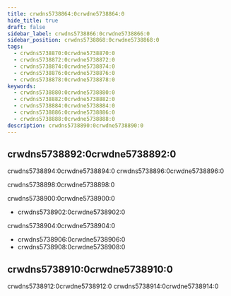 ```yaml
---
title: crwdns5738864:0crwdne5738864:0
hide_title: true
draft: false
sidebar_label: crwdns5738866:0crwdne5738866:0
sidebar_position: crwdns5738868:0crwdne5738868:0
tags:
  - crwdns5738870:0crwdne5738870:0
  - crwdns5738872:0crwdne5738872:0
  - crwdns5738874:0crwdne5738874:0
  - crwdns5738876:0crwdne5738876:0
  - crwdns5738878:0crwdne5738878:0
keywords:
  - crwdns5738880:0crwdne5738880:0
  - crwdns5738882:0crwdne5738882:0
  - crwdns5738884:0crwdne5738884:0
  - crwdns5738886:0crwdne5738886:0
  - crwdns5738888:0crwdne5738888:0
description: crwdns5738890:0crwdne5738890:0
---
```


## crwdns5738892:0crwdne5738892:0

crwdns5738894:0crwdne5738894:0 crwdns5738896:0crwdne5738896:0

crwdns5738898:0crwdne5738898:0

crwdns5738900:0crwdne5738900:0

- crwdns5738902:0crwdne5738902:0

crwdns5738904:0crwdne5738904:0

- crwdns5738906:0crwdne5738906:0
- crwdns5738908:0crwdne5738908:0

## crwdns5738910:0crwdne5738910:0

crwdns5738912:0crwdne5738912:0 crwdns5738914:0crwdne5738914:0
